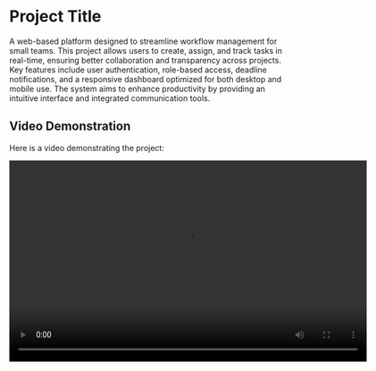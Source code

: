 # Project Title

A web-based platform designed to streamline workflow management for small teams. This project allows users to create, assign, and track tasks in real-time, ensuring better collaboration and transparency across projects. Key features include user authentication, role-based access, deadline notifications, and a responsive dashboard optimized for both desktop and mobile use. The system aims to enhance productivity by providing an intuitive interface and integrated communication tools.

## Video Demonstration

Here is a video demonstrating the project:

<video width="640" height="360" controls>
  <source src="path/to/your-video.mp4" type="video/mp4">
  Your browser does not support the video tag.
</video>
